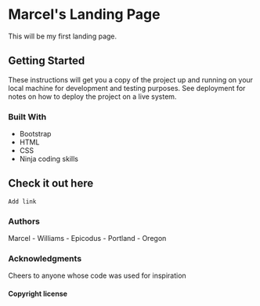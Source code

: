 
# Marcel's Landing Page

This will be my first landing page.

## Getting Started

These instructions will get you a copy of the project up and running on your local machine for development and testing purposes. See deployment for notes on how to deploy the project on a live system.


### Built With

* Bootstrap
* HTML
* CSS
* Ninja coding skills

## Check it out here

    Add link


### Authors

Marcel - Williams - Epicodus - Portland - Oregon

### Acknowledgments

Cheers to anyone whose code was used for inspiration

#### Copyright license

